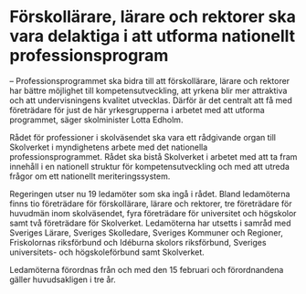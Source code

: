 # Förskollärare, lärare och rektorer ska vara delaktiga i att utforma nationellt professionsprogram

– ­Professionsprogrammet ska bidra till att förskollärare, lärare och rektorer har bättre möjlighet till kompetensutveckling, att yrkena blir mer attraktiva och att undervisningens kvalitet utvecklas. Därför är det centralt att få med företrädare för just de här yrkesgrupperna i arbetet med att utforma programmet, säger skolminister Lotta Edholm.

Rådet för professioner i skolväsendet ska vara ett rådgivande organ till Skolverket i myndighetens arbete med det nationella professionsprogrammet. Rådet ska bistå Skolverket i arbetet med att ta fram innehåll i en nationell struktur för kompetensutveckling och med att utreda frågor om ett nationellt meriteringssystem.

Regeringen utser nu 19 ledamöter som ska ingå i rådet. Bland ledamöterna finns tio företrädare för förskollärare, lärare och rektorer, tre företrädare för huvudmän inom skolväsendet, fyra företrädare för universitet och högskolor samt två företrädare för Skolverket. Ledamöterna har utsetts i samråd med Sveriges Lärare, Sveriges Skolledare, Sveriges Kommuner och Regioner, Friskolornas riksförbund och Idéburna skolors riksförbund, Sveriges universitets\- och högskoleförbund samt Skolverket.

Ledamöterna förordnas från och med den 15 februari och förordnandena gäller huvudsakligen i tre år.
